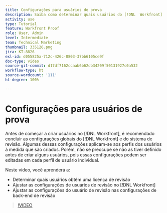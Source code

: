 ```yaml
---
title: Configurações para usuários de prova
description: Saiba como determinar quais usuários do [!DNL  Workfront] obtêm uma licença de revisão e ajustam as configurações do usuário no [!DNL Workfront] e nas configurações de back-end.
activity: use
type: Tutorial
feature: Workfront Proof
role: User, Admin
level: Intermediate
team: Technical Marketing
thumbnail: 335126.png
jira: KT-8826
exl-id: d055825a-712c-426c-8803-37bb6105ce9f
doc-type: video
source-git-commit: d17df7162ccaab6b62db34209f50131927c0a532
workflow-type: ht
source-wordcount: '111'
ht-degree: 100%

---
```


# Configurações para usuários de prova

Antes de começar a criar usuários no [!DNL  Workfront], é recomendado concluir as configurações globais do [!DNL Workfront] e do sistema de revisão. Algumas dessas configurações aplicam-se aos perfis dos usuários à medida que são criados. Porém, não se preocupe se não as tiver definido antes de criar alguns usuários, pois essas configurações podem ser editadas em cada perfil de usuário individual.


Neste vídeo, você aprenderá a:

* Determinar quais usuários obtêm uma licença de revisão
* Ajustar as configurações de usuários de revisão no [!DNL  Workfront]
* Ajustar as configurações do usuário de revisão nas configurações de back-end de revisão

>[!VIDEO](https://video.tv.adobe.com/v/335126/?quality=12&learn=on&enablevpops)

<!--
Lean More URLs
-->
